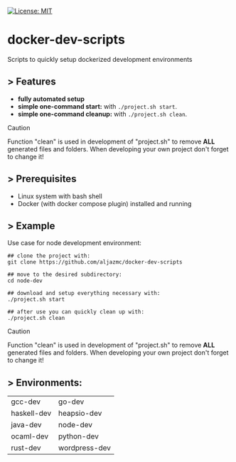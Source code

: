 [![License: MIT](https://img.shields.io/badge/License-MIT-green.svg)](LICENSE)

# docker-dev-scripts
Scripts to quickly setup dockerized development environments

## > Features

* **fully automated setup**
* **simple one-command start:** with `./project.sh start`.
* **simple one-command cleanup:** with `./project.sh clean`.

> [!CAUTION]
> Function "clean" is used in development of "project.sh" to remove **ALL** generated files and folders. When developing your own project don't forget to change it!

## > Prerequisites

* Linux system with bash shell
* Docker (with docker compose plugin) installed and running

## > Example

Use case for node development environment:

```
## clone the project with:
git clone https://github.com/aljazmc/docker-dev-scripts

## move to the desired subdirectory:
cd node-dev

## download and setup everything necessary with:
./project.sh start

## after use you can quickly clean up with: 
./project.sh clean
```

> [!CAUTION]
> Function "clean" is used in development of "project.sh" to remove **ALL** generated files and folders. When developing your own project don't forget to change it!

## > Environments:

<table border="0">
    <tr>
    <td>gcc-dev</td>
    <td>go-dev</td>
    </tr>
    <tr>
    <td>haskell-dev</td>
    <td>heapsio-dev</td>
    </tr>
    <tr>
    <td>java-dev</td>
    <td>node-dev</td>
    </tr>
    <tr>
    <td>ocaml-dev</td>
    <td>python-dev</td>
    </tr>
    <tr>
    <td>rust-dev</td>
    <td>wordpress-dev</td>
    </tr>
</table>
